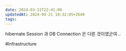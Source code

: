 ```yaml
---
date: 2024-03-31T22:41:00
updatedAt: 2024-04-21 18:32:05+2640
tags: 
---
```

hibernate Session 과 DB Connection 은 다른 것이였군여 ..

#Infrastructure 